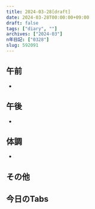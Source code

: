 ```yaml
---
title: 2024-03-28[draft]
date: 2024-03-28T00:00:00+09:00
draft: false
tags: ["diary", ""]
archives: ["2024-03"]
n年日記: ["0328"]
slug: 592091
---
```

## 午前
- 
## 午後
- 
## 体調
- 
## その他
## 今日のTabs